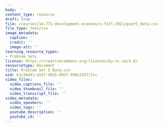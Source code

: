 ```yaml
---
body: ''
content_type: resource
draft: true
file: /courses/14-771-development-economics-fall-2021/pset5_data.csv
file_type: text/csv
image_metadata:
  caption: ''
  credit: ''
  image-alt: ''
learning_resource_types:
- Problem Sets
license: https://creativecommons.org/licenses/by-nc-sa/4.0/
resourcetype: Document
title: Problem Set 5 Data.csv
uid: 61c36d41-a53f-462b-8937-930c233717cc
video_files:
  video_captions_file: ''
  video_thumbnail_file: ''
  video_transcript_file: ''
video_metadata:
  video_speakers: ''
  video_tags: ''
  youtube_description: ''
  youtube_id: ''
---
```

